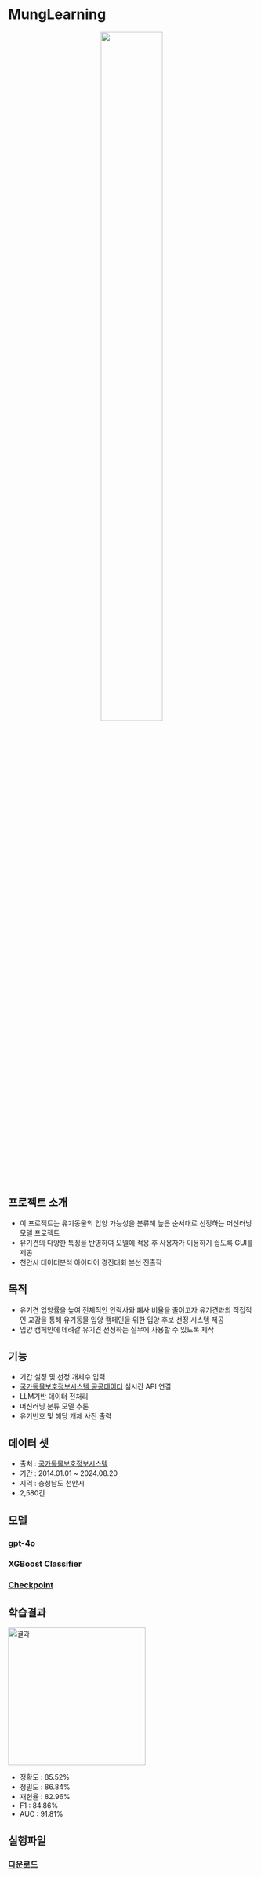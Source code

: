 # MungLearning
<p align="center"><img src="https://github.com/user-attachments/assets/1a07117b-acb7-40d2-95e7-38638b039c28" width="50%" height="60%"></p>

## 프로젝트 소개
- 이 프로젝트는 유기동물의 입양 가능성을 분류해 높은 순서대로 선정하는 머신러닝 모델 프로젝트 
- 유기견의 다양한 특징을 반영하여 모델에 적용 후 사용자가 이용하기 쉽도록 GUI를 제공
- 천안시 데이터분석 아이디어 경진대회 본선 진출작

## 목적
- 유기견 입양률을 높여 전체적인 안락사와 폐사 비율을 줄이고자 유기견과의 직접적인 교감을 통해 유기동물 입양 캠페인을 위한 입양 후보 선정 시스템 제공
- 입양 캠페인에 데려갈 유기견 선정하는 실무에 사용할 수 있도록 제작

## 기능
- 기간 설정 및 선정 개체수 입력
- [국가동물보호정보시스템 공공데이터](https://www.data.go.kr/data/15098931/openapi.do) 실시간 API 연결
- LLM기반 데이터 전처리
- 머신러닝 분류 모델 추론
- 유기번호 및 해당 개체 사진 출력

## 데이터 셋
- 출처 : [국가동물보호정보시스템](https://www.animal.go.kr/front/awtis/public/publicAllList.do?menuNo=1000000064) 
- 기간 : 2014.01.01 ~ 2024.08.20
- 지역 : 충청남도 천안시
- 2,580건

## 모델 
### gpt-4o
### XGBoost Classifier
### [Checkpoint](https://drive.google.com/file/d/1i9Bn7NZmIdqoyfQhrex2E8OrEbZUsWEg/view?usp=drive_link)

## 학습결과
<img width="280" alt="결과" src="https://github.com/user-attachments/assets/60521d6f-67d0-4c1a-b105-0dfa81afcc68">

- 정확도 : 85.52%
- 정밀도 : 86.84%
- 재현율 : 82.96%
- F1 : 84.86%
- AUC : 91.81%

## 실행파일
### [다운로드](https://drive.google.com/file/d/1zbmOsAMcYw6MjoSw-Kl3qzVRaxExrm5R/view?usp=sharing)
